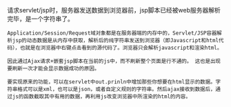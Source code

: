 请求servlet/jsp时，服务器发送数据到浏览器前，jsp脚本已经被web服务器解析完毕，是一个字符串了。

    Application/Session/Request域对象都是在服务器端的内存中的，Servlet/JSP容器解析jsp的动态数据是从内存中获取，解析后的纯字符串发送到浏览器（即Javascript和html代码），也就是在浏览器中右键点击看到的源代码了。浏览器只会解析javascript和渲染html。

    因此通过Ajax请求+嵌套jsp脚本在当前的js中，而不刷新整个页面是行不通的。 这也是出现要刷新一次才能会显示数据成功的原因。

    要实现原来的功能，可以在servlet中out.prinln中增加那些你想要在html显示的数据。字符串格式可以是xml，也可以是json，或者自定义规则的字符串。然后ajax接收到数据后，通过js的函数截取其中有用的数据，再利用js改变浏览器中所渲染的html的内容。

